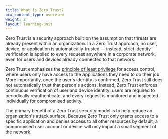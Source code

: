 ```yaml
---
title: What is Zero Trust?
pcx_content_type: overview
weight: 2
layout: learning-unit
---
```


Zero Trust is a security approach built on the assumption that threats are already present within an organization. In a Zero Trust approach, no user, device, or application is automatically trusted — instead, strict identity verification is applied to every request anywhere in a corporate network, even for users and devices already connected to that network.

Zero Trust emphasizes the [principle of least privilege](https://www.cloudflare.com/learning/access-management/principle-of-least-privilege/) for access control, where users only have access to the applications they need to do their job. More importantly, once the user's identity is confirmed, Zero Trust still does not automatically trust that person's actions. Instead, Zero Trust enforces continuous verification of user and device identity: users are required to periodically reauthenticate, and every request is monitored and inspected individually for compromised activity.

The primary benefit of a Zero Trust security model is to help reduce an organization's attack surface. Because Zero Trust only grants access to a specific application and denies access to all other resources by default, a compromised user account or device will only impact a small segment of the network.